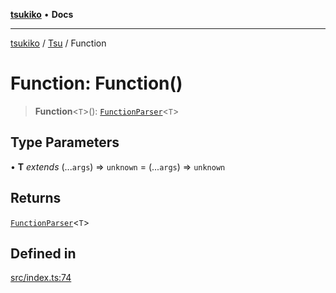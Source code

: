 [**tsukiko**](../../../README.md) • **Docs**

***

[tsukiko](../../../README.md) / [Tsu](../README.md) / Function

# Function: Function()

> **Function**\<`T`\>(): [`FunctionParser`](../../../classes/FunctionParser.md)\<`T`\>

## Type Parameters

• **T** *extends* (...`args`) => `unknown` = (...`args`) => `unknown`

## Returns

[`FunctionParser`](../../../classes/FunctionParser.md)\<`T`\>

## Defined in

[src/index.ts:74](https://github.com/BIYUEHU/tsukiko/blob/eb4b04a16e9c40909bed9d6503bd49914851f300/src/index.ts#L74)
